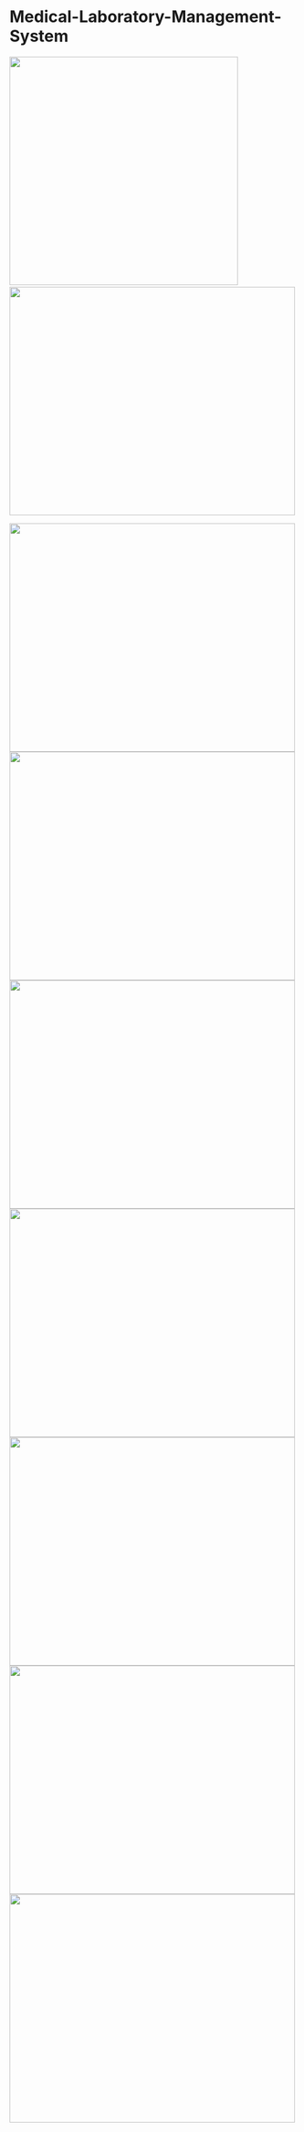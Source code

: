 # Medical-Laboratory-Management-System

<img src= "https://user-images.githubusercontent.com/79145466/150382620-42c4c554-726f-4a8c-80bc-554ae8db1972.png" width="400" height="400" /> &nbsp; <img src= "https://user-images.githubusercontent.com/79145466/150382639-338c1be6-8de9-4970-b2e9-2688a946df3b.png" width="500" height="400"/>

<img src= "https://user-images.githubusercontent.com/79145466/150382662-7b537c98-04e3-4c46-8705-1e325144e970.png" width="500" height="400" />

<img src= "https://user-images.githubusercontent.com/79145466/150382673-96d4ba2f-7fe3-4868-9d08-c7a970a006a4.png" width="500" height="400"/>

<img src= "https://user-images.githubusercontent.com/79145466/150382697-e5c2723e-014b-4dd3-ba7b-9f950e1bd7e4.png" width="500" height="400"/>

<img src= "https://user-images.githubusercontent.com/79145466/150382722-9a555c2d-626f-4894-9606-c699bd6145fa.png" width="500" height="400"/>

<img src= "https://user-images.githubusercontent.com/79145466/150382746-44b0eda8-b116-4a7b-9b53-43c7fe815724.png" width="500" height="400"/>

<img src= "https://user-images.githubusercontent.com/79145466/150382759-e81ef4df-5bca-4f6d-97cf-b6d9182f25ab.png" width="500" height="400"/>

<img src= "https://user-images.githubusercontent.com/79145466/150382784-2e10a755-e8a8-4191-a83c-6edcdd05d559.png" width="500" height="400"/>
